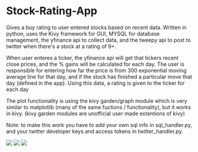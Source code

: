 # Stock-Rating-App

Gives a buy rating to user entered stocks based on recent data. Written in python, uses the Kivy framework for GUI, MYSQL for database management, the yfinance api to 
collect data, and the tweepy api to post to twitter when there's a stock at a rating of 9+.

When user enteres a ticker, the yfinance api will get that tickers recent close prices, and the % gains will be calculated for each day. The user is responsible for entering 
how far the price is from 300 exponential moving average line for that day, and if the stock has finished a particular move that day (defined in the app). Using this data, a rating
is given to the ticker for each day

The plot functionality is using the kivy garden/graph module which is very similar to matplotlib (many of the same fuctions / functionality), but it works in kivy. (kivy garden
modules are unofficial user made extentions of kivy)

Note: to make this work you have to add your own sql info in sql_handler.py, and your twitter developer keys and access tokens in twitter_handler.py.


![](https://i.imgur.com/0vMMYdt.jpg)
![](https://i.imgur.com/W9cSm4o.jpg)
![](https://i.imgur.com/ZqOGPVj.jpg)
